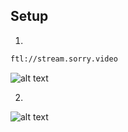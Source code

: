 ## Setup
1) 
```cmd
ftl://stream.sorry.video
```
![alt text](https://i.imgur.com/GKvCVnw.png)

2) 
![alt text](https://i.imgur.com/998nIOT.png)
